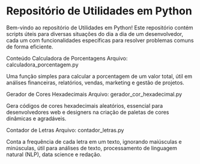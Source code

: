 # Repositório de Utilidades em Python

Bem-vindo ao repositório de Utilidades em Python! Este repositório contém scripts úteis para diversas situações do dia a dia de um desenvolvedor, cada um com funcionalidades específicas para resolver problemas comuns de forma eficiente.

Conteúdo
Calculadora de Porcentagens
Arquivo: calculadora_porcentagem.py

Uma função simples para calcular a porcentagem de um valor total, útil em análises financeiras, relatórios, vendas, marketing e gestão de projetos.

Gerador de Cores Hexadecimais
Arquivo: gerador_cor_hexadecimal.py

Gera códigos de cores hexadecimais aleatórios, essencial para desenvolvedores web e designers na criação de paletas de cores dinâmicas e agradáveis.

Contador de Letras
Arquivo: contador_letras.py

Conta a frequência de cada letra em um texto, ignorando maiúsculas e minúsculas, útil para análises de texto, processamento de linguagem natural (NLP), data science e redação.
